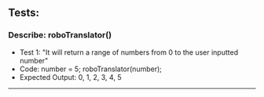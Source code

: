 ## Tests:

### Describe: roboTranslator()

* Test 1: "It will return a range of numbers from 0 to the user inputted number"
* Code: number = 5; roboTranslator(number);
* Expected Output: 0, 1, 2, 3, 4, 5

- - -